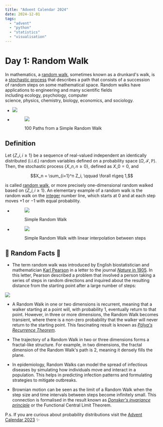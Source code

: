 ```yaml
---
title: "Advent Calendar 2024"
date: 2024-12-01
tags: 
  - "advent"
  - "python"
  - "statistics"
  - "visualisation"
---
```


# Day 1: Random Walk

In mathematics, a [random walk](https://en.wikipedia.org/wiki/Random_walk), sometimes known as a drunkard's walk, is a [stochastic process](https://en.wikipedia.org/wiki/Stochastic_process) that describes a path that consists of a succession of random steps on some mathematical space. Random walks have applications to engineering and many scientific fields including ecology, psychology, computer science, physics, chemistry, biology, economics, and sociology.

- ![](images/myplot3.png)
    
- <figure>
    
    ![](images/random_walk_plot.png)
    
    <figcaption>
    
    100 Paths from a Simple Random Walk
    
    </figcaption>
    
    </figure>
    

## Definition

Let $\{Z\_i, i \geq 1\}$ be a sequence of real-valued independent an identically distributed (i.i.d.) random variables 
defined on a probability space $(\Omega, \mathcal{F}, \mathbb{P})$. Then, the stochastic process $\{X\_n , n\geq 0\}$, defined as $X\_0 =0$, and

$$X_n = \sum_{i=1}^n Z_i, \qquad \forall n\geq 1,$$

is called [random walk](https://en.wikipedia.org/wiki/Random_walk), or more precisely one-dimensional random walked based on $\{Z\_i, i \geq 1\}$. An elementary example of a random walk is the random walk on the [integer](https://en.wikipedia.org/wiki/Integer) number line, which starts at 0 and at each step moves +1 or −1 with equal probability.

- <figure>
    
    ![](images/myplot.png)
    
    <figcaption>
    
    Simple Random Walk
    
    </figcaption>
    
    </figure>
    
- <figure>
    
    ![](images/myplot1.png)
    
    <figcaption>
    
    Simple Random Walk with linear interpolation between steps
    
    </figcaption>
    
    </figure>
    

## 🔔 Random Facts 🔔

- The term random walk was introduced by English biostatistician and mathematician [Karl Pearson](https://en.wikipedia.org/wiki/Karl_Pearson) in a letter to the journal [_Nature_ in 1905](http://www.e-m-h.org/Pear05.pdf). In this letter, Pearson described a problem that involved a person taking a series of steps in random directions and inquired about the resulting distance from the starting point after a large number of steps:

![](images/Screenshot-2024-12-01-at-14.08.15.png)

- A Random Walk in one or two dimensions is recurrent, meaning that a walker starting at a point will, with probability 1, eventually return to that point. However, in three or more dimensions, the Random Walk becomes transient, where there is a non-zero probability that the walker will never return to the starting point. This fascinating result is known as _[Pólya's Recurrence Theorem](https://tylerzhu.com/assets/handouts/polya_rec.pdf)_.

- The trajectory of a Random Walk in two or three dimensions forms a fractal-like structure. For example, in two dimensions, the fractal dimension of the Random Walk's path is 2, meaning it densely fills the plane.

- In epidemiology, Random Walks can model the spread of infectious diseases by simulating how individuals move and interact in a population. This helps in predicting infection patterns and formulating strategies to mitigate outbreaks.

- Brownian motion can be seen as the limit of a Random Walk when the step size and time intervals between steps become infinitely small. This connection is formalised in the result known as [_Donsker's invariance principle_](https://quantgirl.blog/donsker-random-walk/) or the Functional Central Limit Theorem.

P.s. If you are curious about probability distributions visit the [Advent Calendar 2023](https://quantgirl.blog/advent-calendar-2023/) ✨
